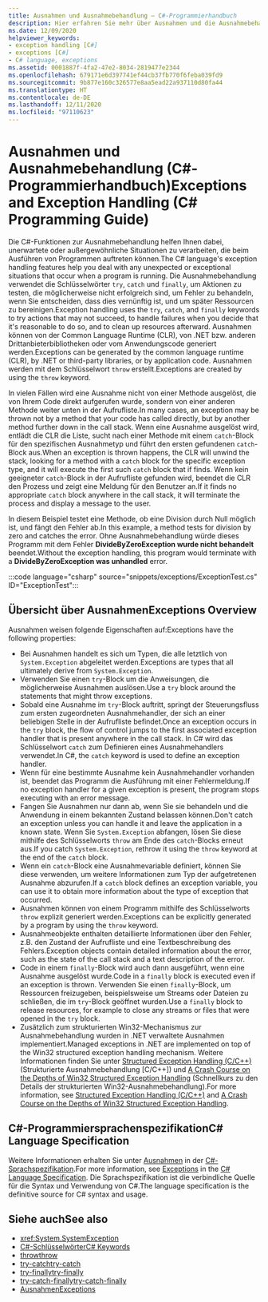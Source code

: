 ```yaml
---
title: Ausnahmen und Ausnahmebehandlung – C#-Programmierhandbuch
description: Hier erfahren Sie mehr über Ausnahmen und die Ausnahmebehandlung. Mithilfe dieser C#-Features können Sie unerwartete oder außergewöhnliche Situationen bei der Ausführung eines Programms bewältigen.
ms.date: 12/09/2020
helpviewer_keywords:
- exception handling [C#]
- exceptions [C#]
- C# language, exceptions
ms.assetid: 0001887f-4fa2-47e2-8034-2819477e2344
ms.openlocfilehash: 679171e6d397741ef44cb37fb770f6feba039fd9
ms.sourcegitcommit: 9b877e160c326577e8aa5ead22a937110d80fa44
ms.translationtype: HT
ms.contentlocale: de-DE
ms.lasthandoff: 12/11/2020
ms.locfileid: "97110623"
---
```

# <a name="exceptions-and-exception-handling-c-programming-guide"></a><span data-ttu-id="0d6d7-104">Ausnahmen und Ausnahmebehandlung (C#-Programmierhandbuch)</span><span class="sxs-lookup"><span data-stu-id="0d6d7-104">Exceptions and Exception Handling (C# Programming Guide)</span></span>

<span data-ttu-id="0d6d7-105">Die C#-Funktionen zur Ausnahmebehandlung helfen Ihnen dabei, unerwartete oder außergewöhnliche Situationen zu verarbeiten, die beim Ausführen von Programmen auftreten können.</span><span class="sxs-lookup"><span data-stu-id="0d6d7-105">The C# language's exception handling features help you deal with any unexpected or exceptional situations that occur when a program is running.</span></span> <span data-ttu-id="0d6d7-106">Die Ausnahmebehandlung verwendet die Schlüsselwörter `try`, `catch` und `finally`, um Aktionen zu testen, die möglicherweise nicht erfolgreich sind, um Fehler zu behandeln, wenn Sie entscheiden, dass dies vernünftig ist, und um später Ressourcen zu bereinigen.</span><span class="sxs-lookup"><span data-stu-id="0d6d7-106">Exception handling uses the `try`, `catch`, and `finally` keywords to try actions that may not succeed, to handle failures when you decide that it's reasonable to do so, and to clean up resources afterward.</span></span> <span data-ttu-id="0d6d7-107">Ausnahmen können von der Common Language Runtime (CLR), von .NET bzw. anderen Drittanbieterbibliotheken oder vom Anwendungscode generiert werden.</span><span class="sxs-lookup"><span data-stu-id="0d6d7-107">Exceptions can be generated by the common language runtime (CLR), by .NET or third-party libraries, or by application code.</span></span> <span data-ttu-id="0d6d7-108">Ausnahmen werden mit dem Schlüsselwort `throw` erstellt.</span><span class="sxs-lookup"><span data-stu-id="0d6d7-108">Exceptions are created by using the `throw` keyword.</span></span>

<span data-ttu-id="0d6d7-109">In vielen Fällen wird eine Ausnahme nicht von einer Methode ausgelöst, die von Ihrem Code direkt aufgerufen wurde, sondern von einer anderen Methode weiter unten in der Aufrufliste.</span><span class="sxs-lookup"><span data-stu-id="0d6d7-109">In many cases, an exception may be thrown not by a method that your code has called directly, but by another method further down in the call stack.</span></span> <span data-ttu-id="0d6d7-110">Wenn eine Ausnahme ausgelöst wird, entlädt die CLR die Liste, sucht nach einer Methode mit einem `catch`-Block für den spezifischen Ausnahmetyp und führt den ersten gefundenen `catch`-Block aus.</span><span class="sxs-lookup"><span data-stu-id="0d6d7-110">When an exception is thrown happens, the CLR will unwind the stack, looking for a method with a `catch` block for the specific exception type, and it will execute the first such `catch` block that if finds.</span></span> <span data-ttu-id="0d6d7-111">Wenn kein geeigneter `catch`-Block in der Aufrufliste gefunden wird, beendet die CLR den Prozess und zeigt eine Meldung für den Benutzer an.</span><span class="sxs-lookup"><span data-stu-id="0d6d7-111">If it finds no appropriate `catch` block anywhere in the call stack, it will terminate the process and display a message to the user.</span></span>

<span data-ttu-id="0d6d7-112">In diesem Beispiel testet eine Methode, ob eine Division durch Null möglich ist, und fängt den Fehler ab.</span><span class="sxs-lookup"><span data-stu-id="0d6d7-112">In this example, a method tests for division by zero and catches the error.</span></span> <span data-ttu-id="0d6d7-113">Ohne Ausnahmebehandlung würde dieses Programm mit dem Fehler **DivideByZeroException wurde nicht behandelt** beendet.</span><span class="sxs-lookup"><span data-stu-id="0d6d7-113">Without the exception handling, this program would terminate with a **DivideByZeroException was unhandled** error.</span></span>

:::code language="csharp" source="snippets/exceptions/ExceptionTest.cs" ID="ExceptionTest":::

## <a name="exceptions-overview"></a><span data-ttu-id="0d6d7-114">Übersicht über Ausnahmen</span><span class="sxs-lookup"><span data-stu-id="0d6d7-114">Exceptions Overview</span></span>

<span data-ttu-id="0d6d7-115">Ausnahmen weisen folgende Eigenschaften auf:</span><span class="sxs-lookup"><span data-stu-id="0d6d7-115">Exceptions have the following properties:</span></span>

- <span data-ttu-id="0d6d7-116">Bei Ausnahmen handelt es sich um Typen, die alle letztlich von `System.Exception` abgeleitet werden.</span><span class="sxs-lookup"><span data-stu-id="0d6d7-116">Exceptions are types that all ultimately derive from `System.Exception`.</span></span>
- <span data-ttu-id="0d6d7-117">Verwenden Sie einen `try`-Block um die Anweisungen, die möglicherweise Ausnahmen auslösen.</span><span class="sxs-lookup"><span data-stu-id="0d6d7-117">Use a `try` block around the statements that might throw exceptions.</span></span>
- <span data-ttu-id="0d6d7-118">Sobald eine Ausnahme im `try`-Block auftritt, springt der Steuerungsfluss zum ersten zugeordneten Ausnahmehandler, der sich an einer beliebigen Stelle in der Aufrufliste befindet.</span><span class="sxs-lookup"><span data-stu-id="0d6d7-118">Once an exception occurs in the `try` block, the flow of control jumps to the first associated exception handler that is present anywhere in the call stack.</span></span> <span data-ttu-id="0d6d7-119">In C# wird das Schlüsselwort `catch` zum Definieren eines Ausnahmehandlers verwendet.</span><span class="sxs-lookup"><span data-stu-id="0d6d7-119">In C#, the `catch` keyword is used to define an exception handler.</span></span>
- <span data-ttu-id="0d6d7-120">Wenn für eine bestimmte Ausnahme kein Ausnahmehandler vorhanden ist, beendet das Programm die Ausführung mit einer Fehlermeldung.</span><span class="sxs-lookup"><span data-stu-id="0d6d7-120">If no exception handler for a given exception is present, the program stops executing with an error message.</span></span>
- <span data-ttu-id="0d6d7-121">Fangen Sie Ausnahmen nur dann ab, wenn Sie sie behandeln und die Anwendung in einem bekannten Zustand belassen können.</span><span class="sxs-lookup"><span data-stu-id="0d6d7-121">Don't catch an exception unless you can handle it and leave the application in a known state.</span></span> <span data-ttu-id="0d6d7-122">Wenn Sie `System.Exception` abfangen, lösen Sie diese mithilfe des Schlüsselworts `throw` am Ende des `catch`-Blocks erneut aus.</span><span class="sxs-lookup"><span data-stu-id="0d6d7-122">If you catch `System.Exception`, rethrow it using the `throw` keyword at the end of the `catch` block.</span></span>
- <span data-ttu-id="0d6d7-123">Wenn ein `catch`-Block eine Ausnahmevariable definiert, können Sie diese verwenden, um weitere Informationen zum Typ der aufgetretenen Ausnahme abzurufen.</span><span class="sxs-lookup"><span data-stu-id="0d6d7-123">If a `catch` block defines an exception variable, you can use it to obtain more information about the type of exception that occurred.</span></span>
- <span data-ttu-id="0d6d7-124">Ausnahmen können von einem Programm mithilfe des Schlüsselworts `throw` explizit generiert werden.</span><span class="sxs-lookup"><span data-stu-id="0d6d7-124">Exceptions can be explicitly generated by a program by using the `throw` keyword.</span></span>
- <span data-ttu-id="0d6d7-125">Ausnahmeobjekte enthalten detaillierte Informationen über den Fehler, z.B. den Zustand der Aufrufliste und eine Textbeschreibung des Fehlers.</span><span class="sxs-lookup"><span data-stu-id="0d6d7-125">Exception objects contain detailed information about the error, such as the state of the call stack and a text description of the error.</span></span>
- <span data-ttu-id="0d6d7-126">Code in einem `finally`-Block wird auch dann ausgeführt, wenn eine Ausnahme ausgelöst wurde.</span><span class="sxs-lookup"><span data-stu-id="0d6d7-126">Code in a `finally` block is executed even if an exception is thrown.</span></span> <span data-ttu-id="0d6d7-127">Verwenden Sie einen `finally`-Block, um Ressourcen freizugeben, beispielsweise um Streams oder Dateien zu schließen, die im `try`-Block geöffnet wurden.</span><span class="sxs-lookup"><span data-stu-id="0d6d7-127">Use a `finally` block to release resources, for example to close any streams or files that were opened in the `try` block.</span></span>
- <span data-ttu-id="0d6d7-128">Zusätzlich zum strukturierten Win32-Mechanismus zur Ausnahmebehandlung wurden in .NET verwaltete Ausnahmen implementiert.</span><span class="sxs-lookup"><span data-stu-id="0d6d7-128">Managed exceptions in .NET are implemented on top of the Win32 structured exception handling mechanism.</span></span> <span data-ttu-id="0d6d7-129">Weitere Informationen finden Sie unter [Structured Exception Handling (C/C++)](/cpp/cpp/structured-exception-handling-c-cpp) (Strukturierte Ausnahmebehandlung [C/C++]) und [A Crash Course on the Depths of Win32 Structured Exception Handling](http://bytepointer.com/resources/pietrek_crash_course_depths_of_win32_seh.htm) (Schnellkurs zu den Details der strukturierten Win32-Ausnahmebehandlung).</span><span class="sxs-lookup"><span data-stu-id="0d6d7-129">For more information, see [Structured Exception Handling (C/C++)](/cpp/cpp/structured-exception-handling-c-cpp) and [A Crash Course on the Depths of Win32 Structured Exception Handling](http://bytepointer.com/resources/pietrek_crash_course_depths_of_win32_seh.htm).</span></span>

## <a name="c-language-specification"></a><span data-ttu-id="0d6d7-130">C#-Programmiersprachenspezifikation</span><span class="sxs-lookup"><span data-stu-id="0d6d7-130">C# Language Specification</span></span>

<span data-ttu-id="0d6d7-131">Weitere Informationen erhalten Sie unter [Ausnahmen](~/_csharplang/spec/exceptions.md) in der [C#-Sprachspezifikation](/dotnet/csharp/language-reference/language-specification/introduction).</span><span class="sxs-lookup"><span data-stu-id="0d6d7-131">For more information, see [Exceptions](~/_csharplang/spec/exceptions.md) in the [C# Language Specification](/dotnet/csharp/language-reference/language-specification/introduction).</span></span> <span data-ttu-id="0d6d7-132">Die Sprachspezifikation ist die verbindliche Quelle für die Syntax und Verwendung von C#.</span><span class="sxs-lookup"><span data-stu-id="0d6d7-132">The language specification is the definitive source for C# syntax and usage.</span></span>

## <a name="see-also"></a><span data-ttu-id="0d6d7-133">Siehe auch</span><span class="sxs-lookup"><span data-stu-id="0d6d7-133">See also</span></span>

- <xref:System.SystemException>
- [<span data-ttu-id="0d6d7-134">C#-Schlüsselwörter</span><span class="sxs-lookup"><span data-stu-id="0d6d7-134">C# Keywords</span></span>](../../language-reference/keywords/index.md)
- [<span data-ttu-id="0d6d7-135">throw</span><span class="sxs-lookup"><span data-stu-id="0d6d7-135">throw</span></span>](../../language-reference/keywords/throw.md)
- [<span data-ttu-id="0d6d7-136">try-catch</span><span class="sxs-lookup"><span data-stu-id="0d6d7-136">try-catch</span></span>](../../language-reference/keywords/try-catch.md)
- [<span data-ttu-id="0d6d7-137">try-finally</span><span class="sxs-lookup"><span data-stu-id="0d6d7-137">try-finally</span></span>](../../language-reference/keywords/try-finally.md)
- [<span data-ttu-id="0d6d7-138">try-catch-finally</span><span class="sxs-lookup"><span data-stu-id="0d6d7-138">try-catch-finally</span></span>](../../language-reference/keywords/try-catch-finally.md)
- [<span data-ttu-id="0d6d7-139">Ausnahmen</span><span class="sxs-lookup"><span data-stu-id="0d6d7-139">Exceptions</span></span>](../../../standard/exceptions/index.md)
